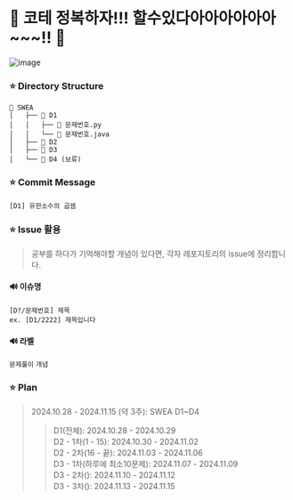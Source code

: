 # 🤜 코테 정복하자!!! 할수있다아아아아아아~~~‼️ 🤛
![image](https://github.com/user-attachments/assets/7c3e69d0-f34b-4310-a615-895a69c91b17)


### ⭐ Directory Structure
```
📂 SWEA
│   ├── 📂 D1
│   │   ├── 📄 문제번호.py   
│   │   └── 📄 문제번호.java    
│   ├── 📂 D2
│   ├── 📂 D3
│   └── 📂 D4 (보류)
```

### ⭐ Commit Message
```
[D1] 유한소수의 곱셈
```

### ⭐ Issue 활용
> 공부를 하다가 기억해야할 개념이 있다면, 각자 레포지토리의 issue에 정리합니다.

#### 🔊 이슈명
```
[D?/문제번호] 제목
ex. [D1/2222] 제목입니다
```

#### 🔊 라벨
`문제풀이` `개념`

### ⭐ Plan
> 2024.10.28 - 2024.11.15 (약 3주): SWEA D1~D4<br/>
>> D1(전체): 2024.10.28 - 2024.10.29<br/>
>> D2 - 1차(1 - 15): 2024.10.30 - 2024.11.02<br>
>> D2 - 2차(16 - 끝): 2024.11.03 - 2024.11.06<br>
>> D3 - 1차(하루에 최소10문제): 2024.11.07 - 2024.11.09<br/>
>> D3 - 2차(): 2024.11.10 - 2024.11.12<br/>
>> D3 - 3차(): 2024.11.13 - 2024.11.15<br/>

